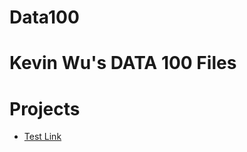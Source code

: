 # Data100

# **Kevin Wu's DATA 100 Files**

# Projects
 - [Test Link](https://www.markdownguide.org/basic-syntax/) 
 
